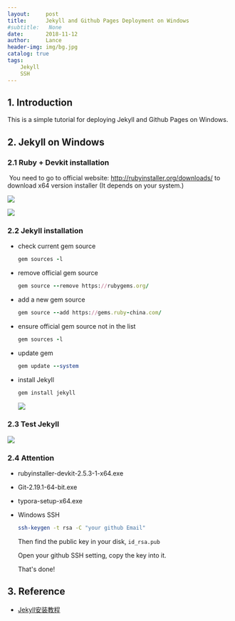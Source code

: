 ```yaml
---
layout:     post
title:      Jekyll and Github Pages Deployment on Windows
#subtitle:   None
date:       2018-11-12
author:     Lance
header-img: img/bg.jpg
catalog: true
tags:
    Jekyll
    SSH
---
```



## 1. Introduction
This is a simple tutorial for deploying Jekyll and Github Pages on Windows.

## 2. Jekyll on Windows
### 2.1 Ruby + Devkit installation

​    You need to go to official website: http://rubyinstaller.org/downloads/ to download x64 version installer (It depends on your system.)

![](D:\lance-lh.github.io\img\2018-11-12\sp181112_154315.png)

![](D:\lance-lh.github.io\img\2018-11-12\sp181112_154351.png)

### 2.2 Jekyll installation

- check current gem source 

  ```ruby
  gem sources -l
  ```

- remove official gem source

  ```ruby
  gem source --remove https://rubygems.org/
  ```

- add a new gem source

  ```ruby
  gem source --add https://gems.ruby-china.com/
  ```

- ensure official gem source not in the list

  ```ruby
  gem sources -l
  ```

- update gem

  ```ruby
  gem update --system
  ```

- install Jekyll

  ```ruby
  gem install jekyll
  ```

  ![](D:\lance-lh.github.io\img\2018-11-12\2018-11-12.png)

### 2.3  Test Jekyll

![](D:\lance-lh.github.io\img\2018-11-12\2018-11-12_154010.png)

### 2.4 Attention

- rubyinstaller-devkit-2.5.3-1-x64.exe

- Git-2.19.1-64-bit.exe

- typora-setup-x64.exe

- Windows SSH

  ```bash
  ssh-keygen -t rsa -C "your github Email"
  ```

  Then find the public key in your disk, `id_rsa.pub` 

  Open your github SSH setting, copy the key into it.

  That's done!

## 3. Reference

- [Jekyll安装教程](https://www.jianshu.com/p/1093b5565918)


